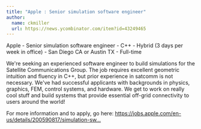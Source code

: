 ```yaml
---
title: "Apple : Senior simulation software engineer"
author:
  name: ckmiller
  url: https://news.ycombinator.com/item?id=43249465
---
```

Apple - Senior simulation software engineer - C++ - Hybrid (3 days per week in office) - San Diego CA or Austin TX - Full-time

We&#x27;re seeking an experienced software engineer to build simulations for the Satellite Communications Group. The job requires excellent geometric intuition and fluency in C++, but prior experience in satcomm is not necessary. We&#x27;ve had successful applicants with backgrounds in physics, graphics, FEM, control systems, and hardware. We get to work on really cool stuff and build systems that provide essential off-grid connectivity to users around the world!

For more information and to apply, go here:
<a href="https:&#x2F;&#x2F;jobs.apple.com&#x2F;en-us&#x2F;details&#x2F;200590817&#x2F;simulation-sw-development-engineer" rel="nofollow">https:&#x2F;&#x2F;jobs.apple.com&#x2F;en-us&#x2F;details&#x2F;200590817&#x2F;simulation-sw...</a>
<JobApplication />
